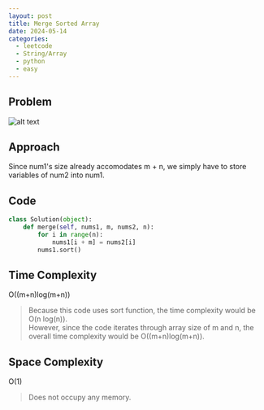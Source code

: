 ```yaml
---
layout: post
title: Merge Sorted Array
date: 2024-05-14
categories: 
  - leetcode 
  - String/Array 
  - python 
  - easy
---
```

## Problem
![alt text](/blog/public/img/MergeSortedArray.png)

## Approach
Since num1's size already accomodates m + n, we simply have to store variables of num2 into num1.   

## Code
```python
class Solution(object):
    def merge(self, nums1, m, nums2, n):
        for i in range(n):
            nums1[i + m] = nums2[i]
        nums1.sort()
```
## Time Complexity
O((m+n)log(m+n))
> Because this code uses sort function, the time complexity would be O(n log(n)).  
> However, since the code iterates through array size of m and n, the overall time complexity would be O((m+n)log(m+n)).

## Space Complexity
O(1)
> Does not occupy any memory.
